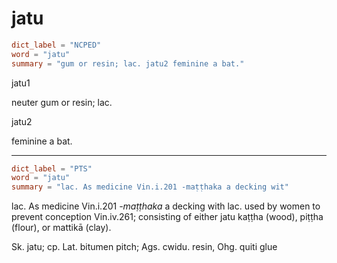 # jatu

``` toml
dict_label = "NCPED"
word = "jatu"
summary = "gum or resin; lac. jatu2 feminine a bat."
```

jatu1

neuter gum or resin; lac.

jatu2

feminine a bat.

--------------------

``` toml
dict_label = "PTS"
word = "jatu"
summary = "lac. As medicine Vin.i.201 -maṭṭhaka a decking wit"
```

lac. As medicine Vin.i.201 *\-maṭṭhaka* a decking with lac. used by women to prevent conception Vin.iv.261; consisting of either jatu kaṭṭha (wood), piṭṭha (flour), or mattikā (clay).

Sk. jatu; cp. Lat. bitumen pitch; Ags. cwidu. resin, Ohg. quiti glue


